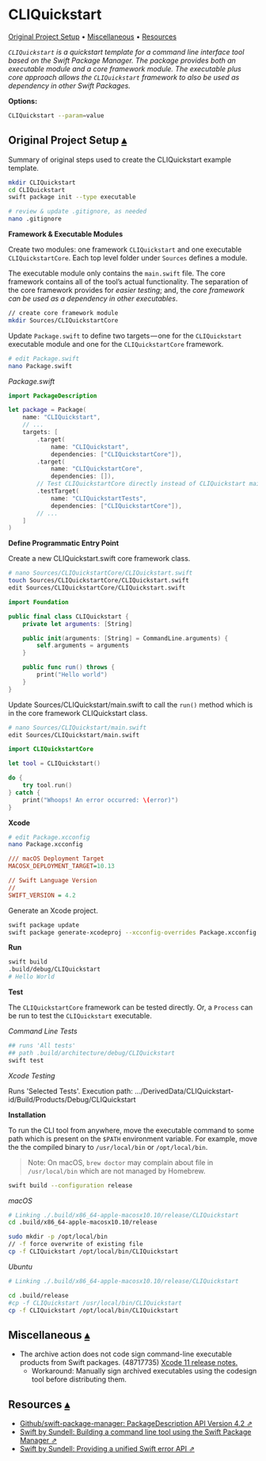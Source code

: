 # CLIQuickstart

<a id="contents"></a>
[Original Project Setup](#original-project-setup-) • 
[Miscellaneous](#miscellaneous-) • 
[Resources](#resources-) 

_`CLIQuickstart` is a quickstart template for a command line interface tool based on the Swift Package Manager.  The package provides both an executable module and a core framework module.  The executable plus core approach allows the `CLIQuickstart` framework to also be used as dependency in other Swift Packages._

**Options:**

```sh
CLIQuickstart --param=value
```

## Original Project Setup <a id="original-project-setup-"></a>[▴](#contents)

Summary of original steps used to create the CLIQuickstart example template.

``` sh
mkdir CLIQuickstart
cd CLIQuickstart
swift package init --type executable

# review & update .gitignore, as needed
nano .gitignore
```

**Framework & Executable Modules**

Create two modules: one framework `CLIQuickstart` and one executable `CLIQuickstartCore`. Each top level folder under `Sources` defines a module.

The executable module only contains the `main.swift` file. The core framework contains all of the tool’s actual functionality.  The separation of the core framework provides for *easier testing*; and, the *core framework can be used as a dependency in other executables*.

``` sh
// create core framework module
mkdir Sources/CLIQuickstartCore
```

Update `Package.swift` to define two targets — one for the `CLIQuickstart` executable module and one for the `CLIQuickstartCore` framework.

``` sh
# edit Package.swift
nano Package.swift
```

_Package.swift_

``` swift
import PackageDescription

let package = Package(
    name: "CLIQuickstart",
    // ...
    targets: [
        .target(
            name: "CLIQuickstart",
            dependencies: ["CLIQuickstartCore"]),
        .target(
            name: "CLIQuickstartCore",
            dependencies: []),
        // Test CLIQuickstartCore directly instead of CLIQuickstart main.swift
        .testTarget(
            name: "CLIQuickstartTests",
            dependencies: ["CLIQuickstartCore"]),
        // ...
    ]
)
```

**Define Programmatic Entry Point**

Create a new CLIQuickstart.swift core framework class.

``` sh
# nano Sources/CLIQuickstartCore/CLIQuickstart.swift
touch Sources/CLIQuickstartCore/CLIQuickstart.swift
edit Sources/CLIQuickstartCore/CLIQuickstart.swift 
```

``` swift
import Foundation

public final class CLIQuickstart {
    private let arguments: [String]

    public init(arguments: [String] = CommandLine.arguments) { 
        self.arguments = arguments
    }

    public func run() throws {
        print("Hello world")
    }
}
```

Update Sources/CLIQuickstart/main.swift to call the `run()` method which is in the core framework CLIQuickstart class.

``` sh
# nano Sources/CLIQuickstart/main.swift
edit Sources/CLIQuickstart/main.swift
```


``` swift
import CLIQuickstartCore

let tool = CLIQuickstart()

do {
    try tool.run()
} catch {
    print("Whoops! An error occurred: \(error)")
}
```

**Xcode**

``` sh
# edit Package.xcconfig 
nano Package.xcconfig
```

``` ini
/// macOS Deployment Target
MACOSX_DEPLOYMENT_TARGET=10.13

// Swift Language Version
// 
SWIFT_VERSION = 4.2
```

Generate an Xcode project.

``` sh
swift package update
swift package generate-xcodeproj --xcconfig-overrides Package.xcconfig
```

**Run**

``` sh
swift build
.build/debug/CLIQuickstart
# Hello World
```

**Test**

The `CLIQuickstartCore` framework can be tested directly. Or, a `Process` can be run to test the `CLIQuickstart` executable.

_Command Line Tests_


``` sh
## runs 'All tests'
## path .build/architecture/debug/CLIQuickstart
swift test
```

_Xcode Testing_

Runs 'Selected Tests'. Execution path: .../DerivedData/CLIQuickstart-id/Build/Products/Debug/CLIQuickstart

**Installation**

To run the CLI tool from anywhere, move the executable command to some path which is present on the `$PATH` environment variable. For example, move the the compiled binary to `/usr/local/bin` or `/opt/local/bin`.

> Note: On macOS, `brew doctor` may complain about file in `/usr/local/bin` which are not managed by Homebrew. 

``` sh
swift build --configuration release
```

_macOS_

``` sh
# Linking ./.build/x86_64-apple-macosx10.10/release/CLIQuickstart
cd .build/x86_64-apple-macosx10.10/release

sudo mkdir -p /opt/local/bin
// -f force overwrite of existing file
cp -f CLIQuickstart /opt/local/bin/CLIQuickstart
```

_Ubuntu_

``` sh
# Linking ./.build/x86_64-apple-macosx10.10/release/CLIQuickstart

cd .build/release
#cp -f CLIQuickstart /usr/local/bin/CLIQuickstart
cp -f CLIQuickstart /opt/local/bin/CLIQuickstart
```

## Miscellaneous <a id="miscellaneous-"></a>[▴](#contents)

* The archive action does not code sign command-line executable products from Swift packages. (48717735) [Xcode 11 release notes.](https://developer.apple.com/documentation/xcode_release_notes/xcode_11_release_notes)
    * Workaround: Manually sign archived executables using the codesign tool before distributing them.

## Resources <a id="resources-"></a>[▴](#contents)

* [Github/swift-package-manager: PackageDescription API Version 4.2 ⇗](https://github.com/apple/swift-package-manager/blob/master/Documentation/PackageDescriptionV4_2.md)
* [Swift by Sundell: Building a command line tool using the Swift Package Manager ⇗](https://www.swiftbysundell.com/posts/building-a-command-line-tool-using-the-swift-package-manager)
* [Swift by Sundell: Providing a unified Swift error API ⇗](https://www.swiftbysundell.com/posts/providing-a-unified-swift-error-api)

